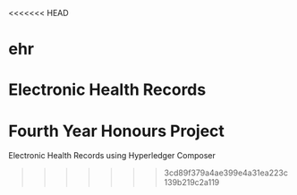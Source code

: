 <<<<<<< HEAD
# ehr

Electronic Health Records
=======
# Fourth Year Honours Project

Electronic Health Records using Hyperledger Composer
>>>>>>> 3cd89f379a4ae399e4a31ea223c139b219c2a119
